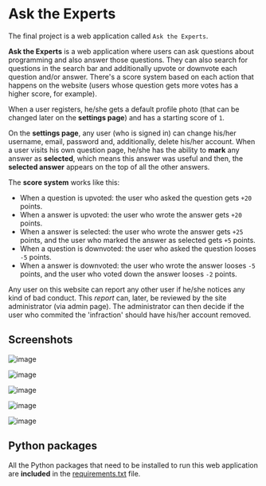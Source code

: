 # Ask the Experts

The final project is a web application called `Ask the Experts`.

**Ask the Experts** is a web application where users can ask questions about programming and also answer those questions. They can also search for questions in the search bar and additionally upvote or downvote each question and/or answer. There's a score system based on each action that happens on the website (users whose question gets more votes has a higher score, for example). 

When a user registers, he/she gets a default profile photo (that can be changed later on the **settings page**) and has a starting score of `1`.

On the **settings page**, any user (who is signed in) can change his/her username, email, password and, additionally, delete his/her account. When a user visits his own question page, he/she has the ability to **mark** any answer as **selected**, which means this answer was useful and then, the **selected answer** appears on the top of all the other answers.

The **score system** works like this:
- When a question is upvoted: the user who asked the question gets `+20` points.
- When a answer is upvoted: the user who wrote the answer gets `+20` points.
- When a answer is selected: the user who wrote the answer gets `+25` points, and the user who marked the answer as selected gets `+5` points.
- When a question is downvoted: the user who asked the question looses `-5` points.
- When a answer is downvoted: the user who wrote the answer looses `-5` points, and the user who voted down the answer looses `-2` points.

Any user on this website can report any other user if he/she notices any kind of bad conduct. This *report* can, later, be reviewed by the site administrator (via admin page). The administrator can then decide if the user who commited the 'infraction' should have his/her account removed.
## Screenshots

![image](https://user-images.githubusercontent.com/66797203/104955732-6abc4300-59a9-11eb-8d61-932f49c38b3f.png)

![image](https://user-images.githubusercontent.com/66797203/104955409-013c3480-59a9-11eb-99b4-787d4fd21f3a.png)

![image](https://user-images.githubusercontent.com/66797203/104955528-1b761280-59a9-11eb-9826-eb83c8269f2b.png)

![image](https://user-images.githubusercontent.com/66797203/104955649-3ba5d180-59a9-11eb-863f-1273bd5187fd.png)

![image](https://user-images.githubusercontent.com/66797203/104955676-4eb8a180-59a9-11eb-8a7f-f72477782f70.png)

## Python packages

All the Python packages that need to be installed to run this web application are **included** in the [requirements.txt](requirements.txt) file.
